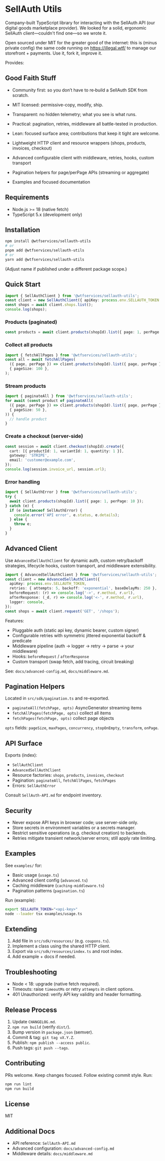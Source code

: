 # SellAuth Utils

Company-built TypeScript library for interacting with the SellAuth API (our digital goods marketplace provider). We looked for a solid, ergonomic SellAuth client—couldn't find one—so we wrote it.

Open sourced under MIT for the greater good of the internet: this is (minus private config) the same code running on https://illegal.wtf/ to manage our storefront + payments. Use it, fork it, improve it.

Provides:

## Good Faith Stuff

- Community first: so you don’t have to re‑build a SellAuth SDK from scratch.
- MIT licensed: permissive-copy, modify, ship.
- Transparent: no hidden telemetry; what you see is what runs.
- Practical: pagination, retries, middleware all battle-tested in production.
- Lean: focused surface area; contributions that keep it tight are welcome.

- Lightweight HTTP client and resource wrappers (shops, products, invoices, checkout)
- Advanced configurable client with middleware, retries, hooks, custom transport
- Pagination helpers for page/perPage APIs (streaming or aggregate)
- Examples and focused documentation

## Requirements

- Node.js >= 18 (native fetch)
- TypeScript 5.x (development only)

## Installation

```bash
npm install @wtfservices/sellauth-utils
# or
pnpm add @wtfservices/sellauth-utils
# or
yarn add @wtfservices/sellauth-utils
```

(Adjust name if published under a different package scope.)

## Quick Start

```ts
import { SellAuthClient } from '@wtfservices/sellauth-utils';
const client = new SellAuthClient({ apiKey: process.env.SELLAUTH_TOKEN! });
const shops = await client.shops.list();
console.log(shops);
```

### Products (paginated)

```ts
const products = await client.products(shopId).list({ page: 1, perPage: 20 });
```

### Collect all products

```ts
import { fetchAllPages } from '@wtfservices/sellauth-utils';
const all = await fetchAllPages(
  ({ page, perPage }) => client.products(shopId).list({ page, perPage }),
  { pageSize: 100 },
);
```

### Stream products

```ts
import { paginateAll } from '@wtfservices/sellauth-utils';
for await (const product of paginateAll(
  ({ page, perPage }) => client.products(shopId).list({ page, perPage }),
  { pageSize: 50 },
)) {
  // handle product
}
```

### Create a checkout (server-side)

```ts
const session = await client.checkout(shopId).create({
  cart: [{ productId: 1, variantId: 1, quantity: 1 }],
  gateway: 'STRIPE',
  email: 'customer@example.com',
});
console.log(session.invoice_url, session.url);
```

### Error handling

```ts
import { SellAuthError } from '@wtfservices/sellauth-utils';
try {
  await client.products(shopId).list({ page: 1, perPage: 10 });
} catch (e) {
  if (e instanceof SellAuthError) {
    console.error('API error', e.status, e.details);
  } else {
    throw e;
  }
}
```

## Advanced Client

Use `AdvancedSellAuthClient` for dynamic auth, custom retry/backoff strategies, lifecycle hooks, custom transport, and middleware extensibility.

```ts
import { AdvancedSellAuthClient } from '@wtfservices/sellauth-utils';
const client = new AdvancedSellAuthClient({
  apiKey: process.env.SELLAUTH_TOKEN,
  retries: { attempts: 5, backoff: 'exponential', baseDelayMs: 250 },
  beforeRequest: (r) => console.log('->', r.method, r.url),
  afterResponse: (_d, r) => console.log('<-', r.method, r.url),
  logger: console,
});
const shops = await client.request('GET', '/shops');
```

Features:

- Pluggable auth (static api key, dynamic bearer, custom signer)
- Configurable retries with symmetric jittered exponential backoff & predicate
- Middleware pipeline (auth → logger → retry → parse → your middleware)
- Hooks: `beforeRequest` / `afterResponse`
- Custom transport (swap fetch, add tracing, circuit breaking)

See: `docs/advanced-config.md`, `docs/middleware.md`.

## Pagination Helpers

Located in `src/sdk/pagination.ts` and re-exported.

- `paginateAll(fetchPage, opts)` AsyncGenerator streaming items
- `fetchAllPages(fetchPage, opts)` collect all items
- `fetchPages(fetchPage, opts)` collect page objects

`opts` fields: `pageSize`, `maxPages`, `concurrency`, `stopOnEmpty`, `transform`, `onPage`.

## API Surface

Exports (index):

- `SellAuthClient`
- `AdvancedSellAuthClient`
- Resource factories: `shops`, `products`, `invoices`, `checkout`
- Pagination: `paginateAll`, `fetchAllPages`, `fetchPages`
- Errors: `SellAuthError`

Consult `SellAuth-API.md` for endpoint inventory.

## Security

- Never expose API keys in browser code; use server-side only.
- Store secrets in environment variables or a secrets manager.
- Restrict sensitive operations (e.g. checkout creation) to backends.
- Retries mitigate transient network/server errors; still apply rate limiting.

## Examples

See `examples/` for:

- Basic usage (`usage.ts`)
- Advanced client config (`advanced.ts`)
- Caching middleware (`caching-middleware.ts`)
- Pagination patterns (`pagination.ts`)

Run (example):

```bash
export SELLAUTH_TOKEN="<api-key>"
node --loader tsx examples/usage.ts
```

## Extending

1. Add file in `src/sdk/resources/` (e.g. `coupons.ts`).
2. Implement a class using the shared HTTP client.
3. Export via `src/sdk/resources/index.ts` and root index.
4. Add example + docs if needed.

## Troubleshooting

- Node < 18: upgrade (native fetch required).
- Timeouts: raise `timeoutMs` or retry `attempts` in client options.
- 401 Unauthorized: verify API key validity and header formatting.

## Release Process

1. Update `CHANGELOG.md`.
2. `npm run build` (verify `dist/`).
3. Bump version in `package.json` (semver).
4. Commit & tag: `git tag vX.Y.Z`.
5. Publish: `npm publish --access public`.
6. Push tags: `git push --tags`.

## Contributing

PRs welcome. Keep changes focused. Follow existing commit style. Run:

```bash
npm run lint
npm run build
```

## License

MIT

## Additional Docs

- API reference: `SellAuth-API.md`
- Advanced configuration: `docs/advanced-config.md`
- Middleware details: `docs/middleware.md`
